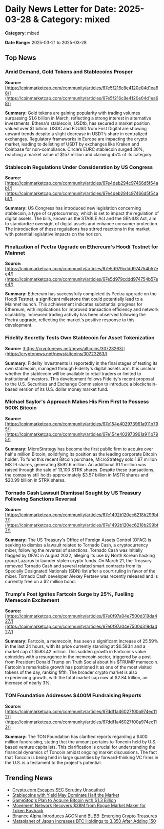 
# Daily News Letter for Date: 2025-03-28 & Category: mixed

**Category:** mixed

**Date Range:** 2025-03-21 to 2025-03-28

## Top News
    
### Amid Demand, Gold Tokens and Stablecoins Prosper
**Source:** [https://coinmarketcap.com/community/articles/67e5f216c8e4120e04d1ea68/](https://coinmarketcap.com/community/articles/67e5f216c8e4120e04d1ea68/)

**Summary:** 
Gold tokens are gaining popularity with trading volumes surpassing $1.6 billion in March, reflecting a strong interest in alternative investments. Ethena's stablecoin, USDtb, has secured a market position valued over $1 billion. USDC and FDUSD from First Digital are showing upward trends despite a slight decrease in USDT’s share in centralized exchanges. Regulatory frameworks in Europe are impacting the crypto market, leading to delisting of USDT by exchanges like Kraken and Coinbase for non-compliance. Circle’s EURC stablecoin surged 30%, reaching a market value of $157 million and claiming 45% of its category.
    
### Stablecoin Regulations Under Consideration by US Congress
**Source:** [https://coinmarketcap.com/community/articles/67e4deb294c97466d5f54ab1/](https://coinmarketcap.com/community/articles/67e4deb294c97466d5f54ab1/)

**Summary:** 
US Congress has introduced new legislation concerning stablecoin, a type of cryptocurrency, which is set to impact the regulation of digital assets. The bills, known as the STABLE Act and the GENIUS Act, aim to standardize oversight of digital assets and enhance consumer protection. The introduction of these regulations has stirred reactions in the market, with potential legislative impacts on the horizon.
    
### Finalization of Pectra Upgrade on Ethereum's Hoodi Testnet for Mainnet
**Source:** [https://coinmarketcap.com/community/articles/67e5d979cddd974754b57ee4/](https://coinmarketcap.com/community/articles/67e5d979cddd974754b57ee4/)

**Summary:** 
Ethereum has successfully completed its Pectra upgrade on the Hoodi Testnet, a significant milestone that could potentially lead to a Mainnet launch. This achievement indicates substantial progress for Ethereum, with implications for improved transaction efficiency and network scalability. Increased trading activity has been observed following the Pectra upgrade, reflecting the market's positive response to this development.
    
### Fidelity Secretly Tests Own Stablecoin for Asset Tokenization
**Source:** [https://cryptonews.net/news/altcoins/30723263/](https://cryptonews.net/news/altcoins/30723263/)

**Summary:** 
Fidelity Investments is reportedly in the final stages of testing its own stablecoin, managed through Fidelity's digital assets arm. It is unclear whether the stablecoin will be available to retail traders or limited to institutional investors. This development follows Fidelity's recent proposal to the U.S. Securities and Exchange Commission to introduce a blockchain-based version of its U.S. dollar money market fund.
    
### Michael Saylor's Approach Makes His Firm First to Possess 500K Bitcoin
**Source:** [https://coinmarketcap.com/community/articles/67e154e402973961a911b795/](https://coinmarketcap.com/community/articles/67e154e402973961a911b795/)

**Summary:** 
MicroStrategy has become the first public firm to acquire over half a million Bitcoin, solidifying its position as the leading corporate Bitcoin holder. To fund this recent Bitcoin purchase, MicroStrategy sold 1.97 million MSTR shares, generating $592.6 million. An additional $1.1 million was raised through the sale of 13,100 STRK shares. Despite these transactions, the company still holds approximately $3.57 billion in MSTR shares and $20.99 billion in STRK shares.
    
### Tornado Cash Lawsuit Dismissal Sought by US Treasury Following Sanctions Reversal
**Source:** [https://coinmarketcap.com/community/articles/67e1492b120ec6218b299bf7/](https://coinmarketcap.com/community/articles/67e1492b120ec6218b299bf7/)

**Summary:** 
The US Treasury's Office of Foreign Assets Control (OFAC) is seeking to dismiss a lawsuit related to Tornado Cash, a cryptocurrency mixer, following the reversal of sanctions. Tornado Cash was initially flagged by OFAC in August 2022, alleging its use by North Korean hacking group Lazarus to launder stolen crypto funds. On March 21, the Treasury removed Tornado Cash and several related smart contracts from its Specially Designated Nationals (SDN) list after a court ruling in favor of the mixer. Tornado Cash developer Alexey Pertsev was recently released and is currently free on a $2 million bond.
    
### Trump's Post Ignites Fartcoin Surge by 25%, Fuelling Memecoin Excitement
**Source:** [https://coinmarketcap.com/community/articles/67e0f97a04e7500d319da427/](https://coinmarketcap.com/community/articles/67e0f97a04e7500d319da427/)

**Summary:** 
Fartcoin, a memecoin, has seen a significant increase of 25.59% in the last 24 hours, with its price currently standing at $0.5834 and a market cap of $583.42 million. This sudden growth in Fartcoin's value coincides with a resurgence in the memecoin sector, triggered by a post from President Donald Trump on Truth Social about his $TRUMP memecoin. Fartcoin's remarkable growth has positioned it as one of the most visited tokens of the day, ranking fifth. The broader crypto market is also experiencing growth, with the total market cap now at $2.84 trillion, an increase of nearly 3%.
    
### TON Foundation Addresses $400M Fundraising Reports
**Source:** [https://coinmarketcap.com/community/articles/67ddf1a46027f00a974ec112/](https://coinmarketcap.com/community/articles/67ddf1a46027f00a974ec112/)

**Summary:** 
The TON Foundation has clarified reports regarding a $400 million fundraising, stating that the amount pertains to Toncoin held by U.S.-based venture capitalists. This clarification is crucial for understanding the financial dynamics of Toncoin amidst ongoing market discussions. The fact that Toncoin is being held in large quantities by forward-thinking VC firms in the U.S. is a testament to the project's potential.
    
## Trending News
- [Crypto.com Escapes SEC Scrutiny Unscathed](https://coinmarketcap.com/community/articles/67e60ac53009836ce0495da4/)
- [Stablecoins with Yield May Dominate Half the Market](https://coinmarketcap.com/community/articles/67e5c58bda74c90a7336b8ee/)
- [GameStop's Plan to Acquire Bitcoin with $1.3 Billion](https://coinmarketcap.com/community/articles/67e48ca9c548cc212450a228/)
- [Movement Network Recovers $38M from Rogue Market Maker for Token Buyback](https://cointelegraph.com/news/movement-network-binance-38-million-buyback)
- [Binance Alpha Introduces AGON and BUBB: Emerging Crypto Treasures](https://coinmarketcap.com/community/articles/67e14ca0120ec6218b299c19/)
- [Metaplanet of Japan Increases BTC Holdings to 3,350 After Adding 150](https://coinmarketcap.com/community/articles/67e0f14721eb1213901be7e1/)
